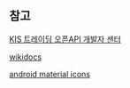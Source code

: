 ## 참고

[KIS 트레이딩 오픈API 개발자 센터](https://apiportal.koreainvestment.com/)

[wikidocs](https://wikidocs.net/159296)

[android material icons](https://fonts.google.com/icons)
